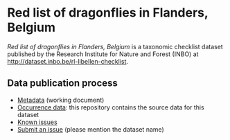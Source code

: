 # Red list of dragonflies in Flanders, Belgium

*Red list of dragonflies in Flanders, Belgium* is a taxonomic checklist dataset published by the Research Institute for Nature and Forest (INBO) at <http://dataset.inbo.be/rl-libellen-checklist>.

## Data publication process

* [Metadata](metadata.md) (working document)
* [Occurrence data](data/): this repository contains the source data for this dataset
* [Known issues](https://github.com/LifeWatchINBO/data-publication/labels/rl-libellen-checklist)
* [Submit an issue](https://github.com/LifeWatchINBO/data-publication/issues/new) (please mention the dataset name)
